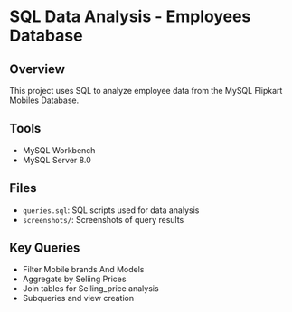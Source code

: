 # SQL Data Analysis - Employees Database

## Overview
This project uses SQL to analyze employee data from the MySQL Flipkart Mobiles Database.

## Tools
- MySQL Workbench
- MySQL Server 8.0

## Files
- `queries.sql`: SQL scripts used for data analysis
- `screenshots/`: Screenshots of query results

## Key Queries
- Filter Mobile brands And Models
- Aggregate by Seliing Prices
- Join tables for Selling_price analysis
- Subqueries and view creation

